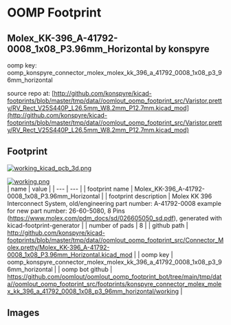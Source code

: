 # OOMP Footprint  
## Molex_KK-396_A-41792-0008_1x08_P3.96mm_Horizontal  by konspyre  
  
oomp key: oomp_konspyre_connector_molex_molex_kk_396_a_41792_0008_1x08_p3_96mm_horizontal  
  
source repo at: [http://github.com/konspyre/kicad-footprints/blob/master/tmp/data//oomlout_oomp_footprint_src/Varistor.pretty/RV_Rect_V25S440P_L26.5mm_W8.2mm_P12.7mm.kicad_mod](http://github.com/konspyre/kicad-footprints/blob/master/tmp/data//oomlout_oomp_footprint_src/Varistor.pretty/RV_Rect_V25S440P_L26.5mm_W8.2mm_P12.7mm.kicad_mod)  
## Footprint  
  
[![working_kicad_pcb_3d.png](working_kicad_pcb_3d_600.png)](working_kicad_pcb_3d.png)  
  
[![working.png](working_600.png)](working.png)  
| name | value | 
| --- | --- | 
| footprint name | Molex_KK-396_A-41792-0008_1x08_P3.96mm_Horizontal | 
| footprint description | Molex KK 396 Interconnect System, old/engineering part number: A-41792-0008 example for new part number: 26-60-5080, 8 Pins (https://www.molex.com/pdm_docs/sd/026605050_sd.pdf), generated with kicad-footprint-generator | 
| number of pads | 8 | 
| github path | http://github.com/konspyre/kicad-footprints/blob/master/tmp/data//oomlout_oomp_footprint_src/Connector_Molex.pretty/Molex_KK-396_A-41792-0008_1x08_P3.96mm_Horizontal.kicad_mod | 
| oomp key | oomp_konspyre_connector_molex_molex_kk_396_a_41792_0008_1x08_p3_96mm_horizontal | 
| oomp bot github | https://github.com/oomlout/oomlout_oomp_footprint_bot/tree/main/tmp/data//oomlout_oomp_footprint_src/footprints/konspyre_connector_molex_molex_kk_396_a_41792_0008_1x08_p3_96mm_horizontal/working | 
## Images  
